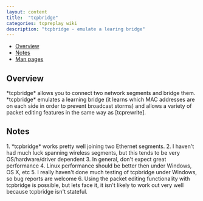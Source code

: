 ```yaml
---
layout: content
title:  "tcpbridge"
categories: tcpreplay wiki
description: "tcpbridge - emulate a learing bridge"
---
```


- [Overview](#overview)
- [Notes](#notes)
- [Man pages](tcpbridge-man.html)

<h2><a name="overview"></a>Overview</h2>
*tcpbridge* allows you to connect two network segments and bridge them. *tcpbridge* emulates 
a learning bridge (it learns which MAC addresses are on each side in order to prevent 
broadcast storms) and allows a variety of packet editing features in the same way as [tcprewrite].

<h2><a name="notes"></a>Notes</h2>
1. *tcpbridge* works pretty well joining two Ethernet segments.
2. I haven't had much luck spanning wireless segments, 
but this tends to be very OS/hardware/driver dependent
3. In general, don't expect great performance
4. Linux performance should be better then under Windows, OS X, etc
5. I really haven't done much testing of tcpbridge under Windows, so bug reports are welcome
6. Using the packet editing functionality with tcpbridge is possible, but lets face it, 
it isn't likely to work out very well because tcpbridge isn't stateful.

[tcprewrite]:          tcprewrite.html

